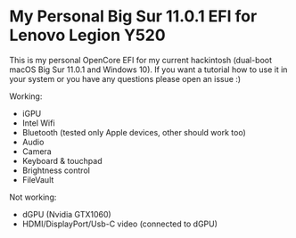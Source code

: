 My Personal Big Sur 11.0.1 EFI for Lenovo Legion Y520
=============

This is my personal OpenCore EFI for my current hackintosh (dual-boot macOS Big Sur 11.0.1 and Windows 10). If you want a tutorial how to use it in your system or you have any questions please open an issue :)

Working:
- iGPU
- Intel Wifi
- Bluetooth (tested only Apple devices, other should work too)
- Audio
- Camera
- Keyboard & touchpad
- Brightness control
- FileVault

Not working:
- dGPU (Nvidia GTX1060)
- HDMI/DisplayPort/Usb-C video (connected to dGPU)
